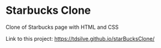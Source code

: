 # Starbucks Clone
Clone of Starbucks page with HTML and CSS

Link to this project: https://tdsilve.github.io/starBucksClone/
